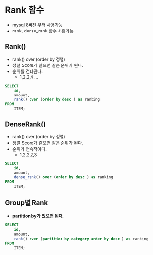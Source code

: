 # Rank 함수
- mysql 8버전 부터 사용가능
- rank, dense_rank 함수 사용가능


## Rank()
- rank() over (order by 정렬) 
- 정렬 Score가 같으면 같은 순위가 된다.
- 순위를 건너뛴다.
  - 1,2,2,4 ...
```sql
SELECT 
    id,
    amount,
    rank() over (order by desc ) as ranking
FROM
    ITEM;
```

## DenseRank()
- rank() over (order by 정렬)
- 정렬 Score가 같으면 같은 순위가 된다.
- 순위가 연속적이다.
    - 1,2,2,2,3
```sql
SELECT 
    id,
    amount,
    dense_rank() over (order by desc ) as ranking
FROM
    ITEM;
```

## Group별 Rank
- **partition by가 있으면 된다.**
```sql
SELECT 
    id,
    amount,
    rank() over (partition by category order by desc ) as ranking
FROM
    ITEM;
```